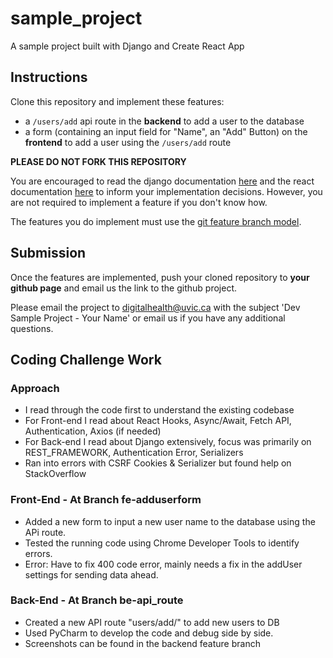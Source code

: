 # sample_project
A sample project built with Django and Create React App

## Instructions
Clone this repository and implement these features:
- a `/users/add` api route in the **backend** to add a user to the database
- a form (containing an input field for "Name", an "Add" Button) on the **frontend** to add a user using the `/users/add` route

**PLEASE DO NOT FORK THIS REPOSITORY**

You are encouraged to read the django documentation [here](https://docs.djangoproject.com/en/3.0/intro/) and the react documentation [here](https://reactjs.org/docs/react-api.html) to inform your implementation decisions. However, you are not required to implement a feature if you don't know how.

The features you do implement must use the [git feature branch model](https://www.atlassian.com/git/tutorials/comparing-workflows/feature-branch-workflow). 

## Submission

Once the features are implemented, push your cloned repository to **your github page** and email us the link to the github project. 

Please email the project to digitalhealth@uvic.ca with the subject 'Dev Sample Project - Your Name' or email us if you have any additional questions.


## Coding Challenge Work

### Approach
- I read through the code first to understand the existing codebase
- For Front-end I read about React Hooks, Async/Await, Fetch API, Authentication, Axios (if needed)
- For Back-end I read about Django extensively, focus was primarily on REST_FRAMEWORK, Authentication Error, Serializers
- Ran into errors with CSRF Cookies & Serializer but found help on StackOverflow

### Front-End - At Branch fe-adduserform

- Added a new form to input a new user name to the database using the APi route. 
- Tested the running code using Chrome Developer Tools to identify errors.
- Error: Have to fix 400 code error, mainly needs a fix in the addUser settings for sending data ahead.


### Back-End - At Branch be-api_route

- Created a new API route "users/add/" to add new users to DB 
- Used PyCharm to develop the code and debug side by side.
- Screenshots can be found in the backend feature branch


